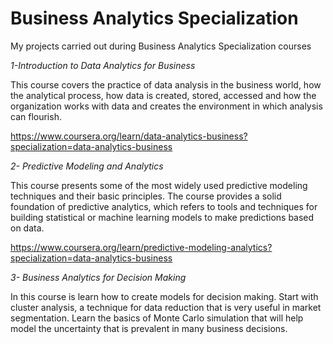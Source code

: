 # Business Analytics Specialization
My projects carried out during Business Analytics Specialization courses

*1-Introduction to Data Analytics for Business*

  This course covers the practice of data analysis in the business world, how the analytical process, how data is created, stored, accessed and how the organization works with   data and creates the environment in which analysis can flourish.
 
 https://www.coursera.org/learn/data-analytics-business?specialization=data-analytics-business
  
  
  *2- Predictive Modeling and Analytics*
  
 This course presents some of the most widely used predictive modeling techniques and their basic principles. The course provides a solid foundation of predictive analytics, which refers to tools and techniques for building statistical or machine learning models to make predictions based on data.
   
  https://www.coursera.org/learn/predictive-modeling-analytics?specialization=data-analytics-business
  
  
   *3- Business Analytics for Decision Making*
   
   In this course is learn how to create models for decision making. Start with cluster analysis, a technique for data reduction that is very useful in market segmentation. Learn the basics of Monte Carlo simulation that will help model the uncertainty that is prevalent in many business decisions.
   
   
